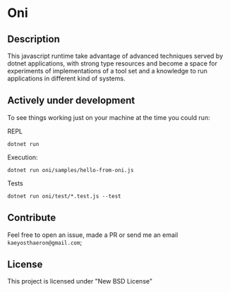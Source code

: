 # Oni

## Description

This javascript runtime take advantage of advanced techniques served
by dotnet applications, with strong type resources and become a space for
experiments of implementations of a tool set and a knowledge to run
applications in different kind of systems.

## Actively under development

To see things working just on your machine at the time you could run:

REPL

```
dotnet run
```

Execution:

```
dotnet run oni/samples/hello-from-oni.js
```

Tests

```
dotnet run oni/test/*.test.js --test
```

## Contribute

Feel free to open an issue, made a PR or send me an email `kaeyosthaeron@gmail.com`;

## License

This project is licensed under "New BSD License"